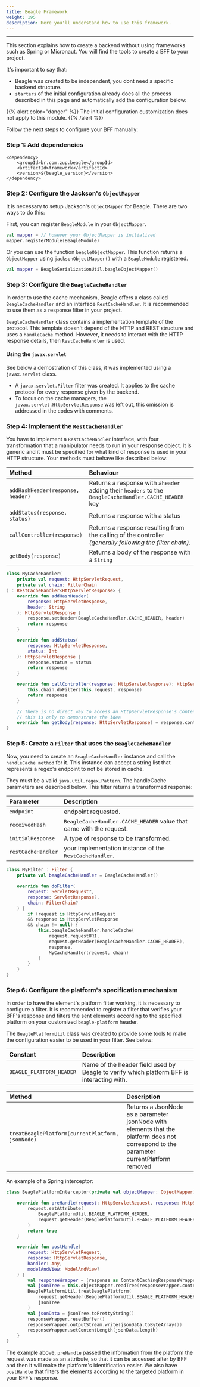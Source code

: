 ```yaml
---
title: Beagle Framework
weight: 195
description: Here you'll understand how to use this framework.
---
```


---

This section explains how to create a backend without using frameworks such as Spring or Micronaut. You will find the tools to create a BFF to your project.

It's important to say that:

- Beagle was created to be independent, you dont need a specific backend structure.
- `starters` of the initial configuration already does all the process described in this page and automatically add the configuration below:

{{% alert color="danger" %}}
The initial configuration customization does not apply to this module.
{{% /alert %}}

Follow the next steps to configure your BFF manually:

### Step 1: Add dependencies

```markup
<dependency>
	<groupId>br.com.zup.beagle</groupId>
	<artifactId>framework</artifactId>
	<version>${beagle_version}</version>
</dependency>
```

### Step 2: Configure the Jackson's `ObjectMapper`

It is necessary to setup Jackson's `ObjectMapper` for Beagle. There are two ways to do this:

First, you can register `BeagleModule` in your `ObjectMapper`.

```kotlin
val mapper = // however your ObjectMapper is initialized
mapper.registerModule(BeagleModule)
```

Or you can use the function `beagleObjectMapper`. This function returns a `ObjectMapper` using `jacksonObjectMapper()` with a `BeagleModule` registered.

```kotlin
val mapper = BeagleSerializationUtil.beagleObjectMapper()
```

### Step 3: Configure the `BeagleCacheHandler`

In order to use the cache mechanism, Beagle offers a class called `BeagleCacheHandler` and an interface `RestCacheHandler`. It is recommended to use them as a response filter in your project.

`BeagleCacheHandler` class contains a implementation template of the protocol. This template doesn't depend of the HTTP and REST structure and uses a `handleCache` method. However, it needs to interact with the HTTP response details, then `RestCacheHandler` is used.

#### Using the `javax.servlet`

See below a demostration of this class, it was implemented using a `javax.servlet` class.

- A `javax.servlet.Filter` filter was created. It applies to the cache protocol for every response given by the backend.
- To focus on the cache managers, the `javax.servlet.HttpServletResponse` was left out, this omission is addressed in the codes with comments.

### Step 4: Implement the `RestCacheHandler`

You have to implement a `RestCacheHandler` interface, with four transformation that a manipulator needs to run in your response object. It is generic and it must be specified for what kind of response is used in your HTTP structure. Your methods must behave like described below:

| Method                            | Behaviour                                                                                                   |
| :-------------------------------- | :---------------------------------------------------------------------------------------------------------- |
| `addHashHeader(response, header)` | Returns a response with a`header` adding their `headers` to the `BeagleCacheHandler.CACHE_HEADER` key       |
| `addStatus(response, status)`     | Returns a response with a status                                                                            |
| `callController(response)`        | Returns a response resulting from the calling of the controller _\(generally following the filter chain\)._ |
| `getBody(response)`               | Returns a body of the response with a `String`                                                              |

```kotlin
class MyCacheHandler(
    private val request: HttpServletRequest,
    private val chain: FilterChain
) : RestCacheHandler<HttpServletResponse> {
    override fun addHashHeader(
        response: HttpServletResponse,
        header: String
    ): HttpServletResponse {
        response.setHeader(BeagleCacheHandler.CACHE_HEADER, header)
        return response
    }

    override fun addStatus(
        response: HttpServletResponse,
        status: Int
    ): HttpServletResponse {
        response.status = status
        return response
    }

    override fun callController(response: HttpServletResponse): HttpServletResponse {
        this.chain.doFilter(this.request, response)
        return response
    }

    // There is no direct way to access an HttpServletResponse's content,
    // this is only to demonstrate the idea
    override fun getBody(response: HttpServletResponse) = response.content
}
```

### Step 5: Create a `Filter` that uses the `BeagleCacheHandler`

Now, you need to create an `BeagleCacheHandler` instance and call the `handleCache method` for it. This instance can accept a string list that represents a regex's endpoint to not be stored in cache.

They must be a valid `java.util.regex.Pattern`. The handleCache parameters are described below. This filter returns a transformed response:

| Parameter          | Description                                                         |
| :----------------- | :------------------------------------------------------------------ |
| `endpoint`         | endpoint requested.                                                 |
| `receivedHash`     | `BeagleCacheHandler.CACHE_HEADER` value that came with the request. |
| `initialResponse`  | A type of response to be transformed.                               |
| `restCacheHandler` | your implementation instance of the `RestCacheHandler`.             |

```kotlin
class MyFilter : Filter {
    private val beagleCacheHandler = BeagleCacheHandler()

    override fun doFilter(
        request: ServletRequest?,
        response: ServletResponse?,
        chain: FilterChain?
    ) {
        if (request is HttpServletRequest
        && response is HttpServletResponse
        && chain != null) {
            this.beagleCacheHandler.handleCache(
                request.requestURI,
                request.getHeader(BeagleCacheHandler.CACHE_HEADER),
                response,
                MyCacheHandler(request, chain)
            )
        }
    }
}
```

### Step 6: Configure the platform's specification mechanism

In order to have the element's platform filter working, it is necessary to configure a filter. It is recommended to register a filter that verifies your BFF's response and filters the sent elements according to the specified platform on your customized `beagle-platform` header.

The `BeaglePlatformUtil` class was created to provide some tools to make the configuration easier to be used in your filter. See below:

| Constant                 | Description                                                                               |
| :----------------------- | :---------------------------------------------------------------------------------------- |
| `BEAGLE_PLATFORM_HEADER` | Name of the header field used by Beagle to verify which platform BFF is interacting with. |

| Method                                           | Description                                                                                                                             |
| :----------------------------------------------- | :-------------------------------------------------------------------------------------------------------------------------------------- |
| `treatBeaglePlatform(currentPlatform, jsonNode)` | Returns a JsonNode as a parameter jsonNode with elements that the platform does not correspond to the parameter currentPlatform removed |

An example of a Spring interceptor:

```kotlin
class BeaglePlatformInterceptor(private val objectMapper: ObjectMapper) : HandlerInterceptor {

    override fun preHandle(request: HttpServletRequest, response: HttpServletResponse, handler: Any): Boolean {
        request.setAttribute(
            BeaglePlatformUtil.BEAGLE_PLATFORM_HEADER,
            request.getHeader(BeaglePlatformUtil.BEAGLE_PLATFORM_HEADER)
        )
        return true
    }

    override fun postHandle(
        request: HttpServletRequest,
        response: HttpServletResponse,
        handler: Any,
        modelAndView: ModelAndView?
    ) {
        val responseWrapper = (response as ContentCachingResponseWrapper)
        val jsonTree = this.objectMapper.readTree(responseWrapper.contentAsByteArray)
        BeaglePlatformUtil.treatBeaglePlatform(
            request.getHeader(BeaglePlatformUtil.BEAGLE_PLATFORM_HEADER),
            jsonTree
        )
        val jsonData = jsonTree.toPrettyString()
        responseWrapper.resetBuffer()
        responseWrapper.outputStream.write(jsonData.toByteArray())
        responseWrapper.setContentLength(jsonData.length)
    }
}
```

The example above, `preHandle` passed the information from the platform the request was made as an attribute, so that it can be accessed after by BFF and then it will make the platform's identification easier. We also have `postHandle` that filters the elements according to the targeted platform in your BFF's response.
